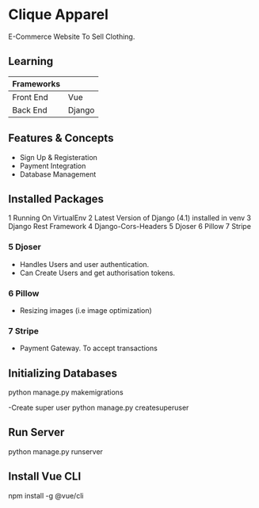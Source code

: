 # Clique Apparel

E-Commerce Website To Sell Clothing.

## Learning
| Frameworks | |
| --- | --- |
| Front End | Vue |
| Back End | Django |

## Features & Concepts

- Sign Up & Registeration
- Payment Integration
- Database Management


## Installed Packages

1 Running On VirtualEnv
2 Latest Version of Django (4.1) installed in venv
3 Django Rest Framework
4 Django-Cors-Headers
5 Djoser
6 Pillow
7 Stripe

### 5 Djoser
- Handles Users and user authentication.
- Can Create Users and get authorisation tokens.

### 6 Pillow
- Resizing images (i.e image optimization)

### 7 Stripe
- Payment Gateway. To accept transactions

## Initializing Databases

python manage.py makemigrations

-Create super user
python manage.py createsuperuser

## Run Server
python manage.py runserver

## Install Vue CLI
npm install -g @vue/cli